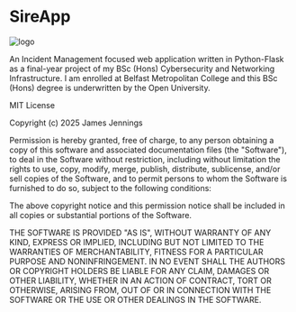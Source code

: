 # SireApp

![logo](https://github.com/user-attachments/assets/6aa4f652-caaa-4baf-87d6-9a908372df3c)

An Incident Management focused web application written in Python-Flask as a final-year project of my BSc (Hons) Cybersecurity and Networking Infrastructure. I am enrolled at Belfast Metropolitan College and this BSc (Hons) degree is underwritten by the Open University.

MIT License


Copyright (c) 2025 James Jennings

Permission is hereby granted, free of charge, to any person obtaining a copy
of this software and associated documentation files (the "Software"), to deal
in the Software without restriction, including without limitation the rights
to use, copy, modify, merge, publish, distribute, sublicense, and/or sell
copies of the Software, and to permit persons to whom the Software is
furnished to do so, subject to the following conditions:

The above copyright notice and this permission notice shall be included in all
copies or substantial portions of the Software.

THE SOFTWARE IS PROVIDED "AS IS", WITHOUT WARRANTY OF ANY KIND, EXPRESS OR
IMPLIED, INCLUDING BUT NOT LIMITED TO THE WARRANTIES OF MERCHANTABILITY,
FITNESS FOR A PARTICULAR PURPOSE AND NONINFRINGEMENT. IN NO EVENT SHALL THE
AUTHORS OR COPYRIGHT HOLDERS BE LIABLE FOR ANY CLAIM, DAMAGES OR OTHER
LIABILITY, WHETHER IN AN ACTION OF CONTRACT, TORT OR OTHERWISE, ARISING FROM,
OUT OF OR IN CONNECTION WITH THE SOFTWARE OR THE USE OR OTHER DEALINGS IN THE
SOFTWARE.
